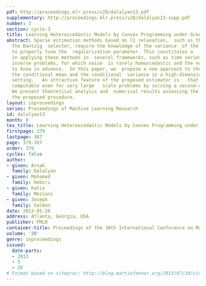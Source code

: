```yaml
---
pdf: http://proceedings.mlr.press/v28/dalalyan13.pdf
supplementary: http://proceedings.mlr.press/v28/dalalyan13-supp.pdf
number: 3
section: cycle-3
title: Learning Heteroscedastic Models by Convex Programming under Group Sparsity
abstract: Sparse estimation methods based on l1 relaxation,  such as the Lasso and
  the Dantzig  selector, require the knowledge of the variance  of the noise in order
  to properly tune the  regularization parameter. This constitutes a   major obstacle
  in applying these methods in  several frameworks, such as time series, random fields,
  inverse problems, for which noise  is rarely homoscedastic and the noise level is  hard
  to know in advance.  In this paper, we  propose a new approach to the joint estimation  of
  the conditional mean and the conditional  variance in a high-dimensional (auto-)  regression
  setting.   An attractive feature of the proposed estimator is   that it is efficiently
  computable even for very large   scale problems by solving a second-order cone program  (SOCP).
  We present theoretical analysis and  numerical results assessing the performance  of
  the proposed procedure.
layout: inproceedings
series: Proceedings of Machine Learning Research
id: dalalyan13
month: 0
tex_title: Learning Heteroscedastic Models by Convex Programming under Group Sparsity
firstpage: 379
lastpage: 387
page: 379-387
order: 379
cycles: false
author:
- given: Arnak
  family: Dalalyan
- given: Mohamed
  family: Hebiri
- given: Katia
  family: Meziani
- given: Joseph
  family: Salmon
date: 2013-05-26
address: Atlanta, Georgia, USA
publisher: PMLR
container-title: Proceedings of the 30th International Conference on Machine Learning
volume: '28'
genre: inproceedings
issued:
  date-parts:
  - 2013
  - 5
  - 26
# Format based on citeproc: http://blog.martinfenner.org/2013/07/30/citeproc-yaml-for-bibliographies/
---
```

